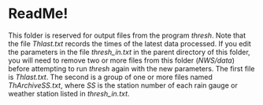 ReadMe!
=======

This folder is reserved for output files from the program *thresh*.  Note that the file *Thlast.txt* records the times of the latest data processed.  If you edit the parameters in the file *thresh\_in.txt* in the parent directory of this folder, you will need to remove two or more files from this folder (*NWS/data*) before attempting to run *thresh* again with the new parameters.  The first file is *Thlast.txt*.  The second is a group of one or more files named *ThArchiveSS.txt*, where *SS* is the station number of each rain gauge or weather station listed in *thresh\_in.txt*.
